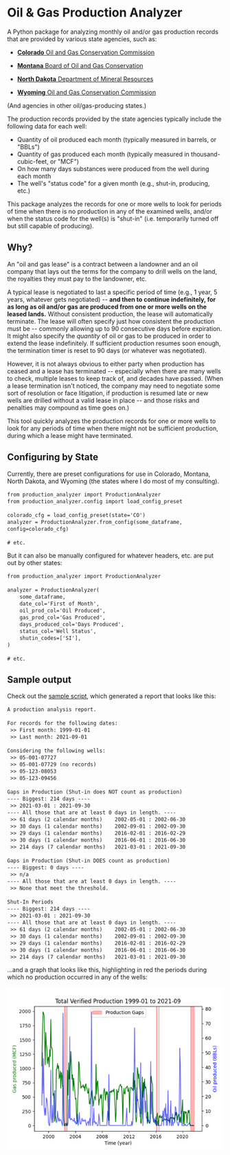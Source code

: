 # Oil & Gas Production Analyzer

A Python package for analyzing monthly oil and/or gas production records
that are provided by various state agencies, such as:

* [__Colorado__ Oil and Gas Conservation Commission](https://cogcc.state.co.us/#/home)

* [__Montana__ Board of Oil and Gas Conservation](http://dnrc.mt.gov/divisions/board-of-oil-and-gas-conservation/)

* [__North Dakota__ Department of Mineral Resources](https://www.dmr.nd.gov/oilgas/)

* [__Wyoming__ Oil and Gas Conservation Commission](https://wogcc.wyo.gov/)

(And agencies in other oil/gas-producing states.)

The production records provided by the state agencies typically include
the following data for each well:

* Quantity of oil produced each month (typically measured in barrels, or "BBLs")
* Quantity of gas produced each month (typically measured in thousand-cubic-feet, or "MCF")
* On how many days substances were produced from the well during each month
* The well's "status code" for a given month (e.g., shut-in, producing, etc.)

This package analyzes the records for one or more wells to look for
periods of time when there is no production in any of the examined wells,
and/or when the status code for the well(s) is "shut-in" (i.e. temporarily
turned off but still capable of producing).



## Why?

An "oil and gas lease" is a contract between a landowner and an oil company
that lays out the terms for the company to drill wells on the land, the
royalties they must pay to the landowner, etc.

A typical lease is negotiated to last a specific period of time (e.g., 1 year,
5 years, whatever gets negotiated) -- __and then to continue indefinitely,
for as long as oil and/or gas are produced from one or more wells on the
leased lands.__
Without consistent production, the lease will automatically terminate.
The lease will often specify just how consistent the production must be
-- commonly allowing up to 90 consecutive days before expiration.
It might also specify the *quantity* of oil or gas to be produced in order
to extend the lease indefinitely. If sufficient production resumes soon
enough, the termination timer is reset to 90 days (or whatever was
negotiated).

However, it is not always obvious to either party when production has
ceased and a lease has terminated -- especially when there are many wells
to check, multiple leases to keep track of, and decades have passed.
(When a lease termination isn't noticed, the company may need to negotiate
some sort of resolution or face litigation, if production is resumed late
or new wells are drilled without a valid lease in place -- and those risks
and penalties may compound as time goes on.)

This tool quickly analyzes the production records for one or more wells
to look for any periods of time when there might not be sufficient
production, during which a lease might have terminated.


## Configuring by State

Currently, there are preset configurations for use in Colorado, Montana,
North Dakota, and Wyoming (the states where I do most of my consulting).

```
from production_analyzer import ProductionAnalyzer
from production_analyzer.config import load_config_preset

colorado_cfg = load_config_preset(state='CO')
analyzer = ProductionAnalyzer.from_config(some_dataframe, config=colorado_cfg)

# etc.
```

But it can also be manually configured for whatever headers, etc. are
put out by other states:

```
from production_analyzer import ProductionAnalyzer

analyzer = ProductionAnalyzer(
    some_dataframe,
    date_col='First of Month',
    oil_prod_col='Oil Produced',
    gas_prod_col='Gas Produced',
    days_produced_col='Days Produced',
    status_col='Well Status',
    shutin_codes=['SI'],
)

# etc.
```


## Sample output

Check out the [sample script](sample/sample_readme.md), which generated
a report that looks like this:

```
A production analysis report.

For records for the following dates:
 >> First month: 1999-01-01
 >> Last month: 2021-09-01

Considering the following wells:
 >> 05-001-07727
 >> 05-001-07729 (no records)
 >> 05-123-08053
 >> 05-123-09456

Gaps in Production (Shut-in does NOT count as production)
---- Biggest: 214 days ----
 >> 2021-03-01 : 2021-09-30
---- All those that are at least 0 days in length. ----
 >> 61 days (2 calendar months)    2002-05-01 : 2002-06-30
 >> 30 days (1 calendar months)    2002-09-01 : 2002-09-30
 >> 29 days (1 calendar months)    2016-02-01 : 2016-02-29
 >> 30 days (1 calendar months)    2016-06-01 : 2016-06-30
 >> 214 days (7 calendar months)   2021-03-01 : 2021-09-30

Gaps in Production (Shut-in DOES count as production)
---- Biggest: 0 days ----
 >> n/a
---- All those that are at least 0 days in length. ----
 >> None that meet the threshold.

Shut-In Periods
---- Biggest: 214 days ----
 >> 2021-03-01 : 2021-09-30
---- All those that are at least 0 days in length. ----
 >> 61 days (2 calendar months)    2002-05-01 : 2002-06-30
 >> 30 days (1 calendar months)    2002-09-01 : 2002-09-30
 >> 29 days (1 calendar months)    2016-02-01 : 2016-02-29
 >> 30 days (1 calendar months)    2016-06-01 : 2016-06-30
 >> 214 days (7 calendar months)   2021-03-01 : 2021-09-30
```

...and a graph that looks like this, highlighting in red the periods
during which no production occurred in any of the wells:

![gaps_graph](sample/sample%20analysis%20results/gaps_graph.png)
